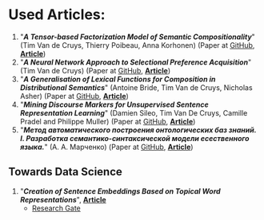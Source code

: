 # Used Articles:

1. "**_A Tensor-based Factorization Model of Semantic Compositionality_**" (Tim Van de Cruys, Thierry Poibeau, Anna Korhonen) (Paper at 
[GitHub](https://github.com/ElizaLo/NLP/blob/master/Diploma/Articles/VandeCruysEtAl2013Tensor.pdf), [**Article**](http://www.timvandecruys.be/media/papers/VandeCruysEtAl2013Tensor.pdf))
2. "**_A Neural Network Approach to Selectional Preference Acquisition_**" (Tim Van de Cruys) (Paper at 
[GitHub](https://github.com/ElizaLo/NLP/blob/master/Diploma/Articles/D14-1004.pdf), [**Article**](https://www.aclweb.org/anthology/D14-1004))
3. "**_A Generalisation of Lexical Functions for Composition in Distributional Semantics_**" (Antoine Bride, Tim Van de Cruys, Nicholas Asher) (Paper at 
[GitHub](https://github.com/ElizaLo/NLP/blob/master/Diploma/Articles/P15-1028.pdf), [**Article**](https://www.aclweb.org/anthology/P15-1028))
4. "**_Mining Discourse Markers
for Unsupervised Sentence Representation Learning_**" (Damien Sileo, Tim Van De Cruys, Camille Pradel and Philippe Muller) (Paper at 
[GitHub](https://github.com/ElizaLo/NLP/blob/master/Diploma/Articles/N19-1351.pdf), [**Article**](https://www.aclweb.org/anthology/N19-1351))
5. "**_Метод автоматического построения онтологических баз знаний. I. Разработка семантико-синтаксической модели есественного языка._**" (А. А. Марченко) (Paper at 
[GitHub](https://github.com/ElizaLo/NLP/blob/master/Diploma/Articles/3.pdf), [**Article**](http://www.kibernetika.org/volumes/2016/numbers/01/articles/03/3.pdf))

## Towards Data Science

1. "**_Creation of Sentence Embeddings Based on Topical Word Representations_**", [**Article**](https://towardsdatascience.com/creation-of-sentence-embeddings-based-on-topical-word-representations-d325d50f99e)
   - [Research Gate](https://www.researchgate.net/publication/330761695_Creation_of_Sentence_Embeddings_Based_on_Topical_Word_Representations)
